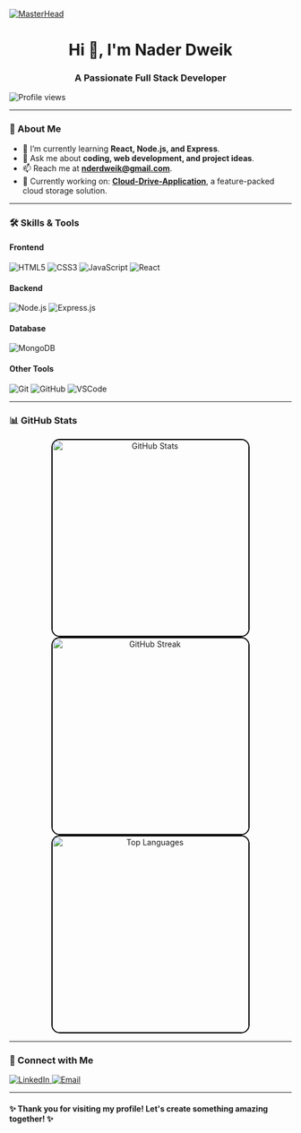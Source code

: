 [![MasterHead](https://miro.medium.com/v2/resize:fit:1400/1*e-CnQ3XcOSjznpnBhMXQKg.gif)](https://github.com/NaderDweik)

<h1 align="center">Hi 👋, I'm Nader Dweik</h1>
<h3 align="center">A Passionate Full Stack Developer</h3>

<p align="left"> 
  <img src="https://komarev.com/ghpvc/?username=naderdweik&label=Profile%20views&color=0e75b6&style=flat" alt="Profile views" /> 
</p>

---

### 🌟 About Me

- 🌱 I’m currently learning **React, Node.js, and Express**.
- 💬 Ask me about **coding, web development, and project ideas**.
- 📫 Reach me at **nderdweik@gmail.com**.
- 🎯 Currently working on: **[Cloud-Drive-Application](https://github.com/NaderDweik/Cloud-Drive-Application)**, a feature-packed cloud storage solution.
---

### 🛠️ Skills & Tools
#### **Frontend**
![HTML5](https://img.shields.io/badge/HTML5-%23E34F26.svg?style=for-the-badge&logo=html5&logoColor=white)
![CSS3](https://img.shields.io/badge/CSS3-%231572B6.svg?style=for-the-badge&logo=css3&logoColor=white)
![JavaScript](https://img.shields.io/badge/JavaScript-%23F7DF1E.svg?style=for-the-badge&logo=javascript&logoColor=black)
![React](https://img.shields.io/badge/React-%2361DAFB.svg?style=for-the-badge&logo=react&logoColor=black)

#### **Backend**
![Node.js](https://img.shields.io/badge/Node.js-%2343853D.svg?style=for-the-badge&logo=node.js&logoColor=white)
![Express.js](https://img.shields.io/badge/Express.js-%23404d59.svg?style=for-the-badge&logo=express&logoColor=white)

#### **Database**
![MongoDB](https://img.shields.io/badge/MongoDB-%234ea94b.svg?style=for-the-badge&logo=mongodb&logoColor=white)

#### **Other Tools**
![Git](https://img.shields.io/badge/Git-%23F05033.svg?style=for-the-badge&logo=git&logoColor=white)
![GitHub](https://img.shields.io/badge/GitHub-%23181717.svg?style=for-the-badge&logo=github&logoColor=white)
![VSCode](https://img.shields.io/badge/VS%20Code-%23007ACC.svg?style=for-the-badge&logo=visual-studio-code&logoColor=white)

---

### 📊 GitHub Stats
<p align="center">
  <img src="https://github-readme-stats.vercel.app/api?username=naderdweik&show_icons=true&theme=radical" style="border: 2px solid #000; border-radius: 15px; width: 350px;" alt="GitHub Stats" />
  <img src="https://github-readme-streak-stats.herokuapp.com/?user=naderdweik&theme=radical" style="border: 2px solid #000; border-radius: 15px; width: 350px;" alt="GitHub Streak" />
  <img src="https://github-readme-stats.vercel.app/api/top-langs/?username=naderdweik&layout=compact&theme=radical" style="border: 2px solid #000; border-radius: 15px; width: 350px;" alt="Top Languages" />
</p>

---

### 🤝 Connect with Me
<p align="left">
  <a href="https://linkedin.com/in/naderdweik" target="_blank">
    <img src="https://img.shields.io/badge/LinkedIn-%230077B5.svg?style=for-the-badge&logo=linkedin&logoColor=white" alt="LinkedIn">
  </a>
  <a href="mailto:nderdweik@gmail.com" target="_blank">
    <img src="https://img.shields.io/badge/Email-%23D14836.svg?style=for-the-badge&logo=gmail&logoColor=white" alt="Email">
  </a>
</p>

---

#### ✨ Thank you for visiting my profile! Let's create something amazing together! ✨

